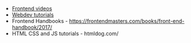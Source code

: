 * [Frontend videos](https://www.youtube.com/user/DevTipsForDesigners/playlists)
* [Webdev tutorials](https://scotch.io/tutorials)
* Frontend Handbooks - https://frontendmasters.com/books/front-end-handbook/2017/
* HTML CSS and JS tutorials - htmldog.com/
